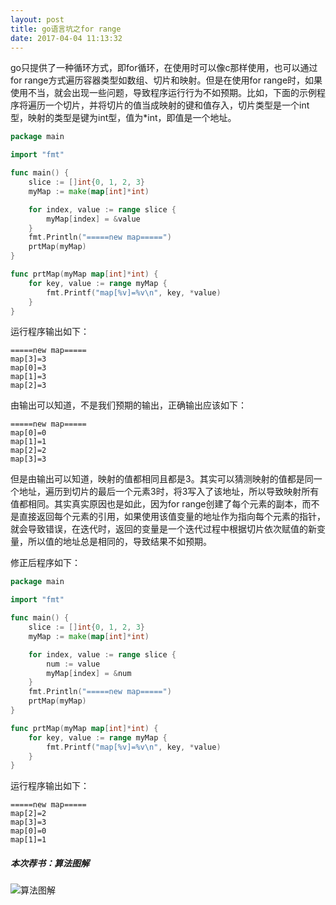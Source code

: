 ```yaml
---
layout: post
title: go语言坑之for range
date: 2017-04-04 11:13:32
---
```


go只提供了一种循环方式，即for循环，在使用时可以像c那样使用，也可以通过for range方式遍历容器类型如数组、切片和映射。但是在使用for range时，如果使用不当，就会出现一些问题，导致程序运行行为不如预期。比如，下面的示例程序将遍历一个切片，并将切片的值当成映射的键和值存入，切片类型是一个int型，映射的类型是键为int型，值为*int，即值是一个地址。

```go
package main

import "fmt"

func main() {
    slice := []int{0, 1, 2, 3}
    myMap := make(map[int]*int)

    for index, value := range slice {
        myMap[index] = &value
    }
    fmt.Println("=====new map=====")
    prtMap(myMap)
}

func prtMap(myMap map[int]*int) {
    for key, value := range myMap {
        fmt.Printf("map[%v]=%v\n", key, *value)
    }
}

```

运行程序输出如下：

```
=====new map=====
map[3]=3
map[0]=3
map[1]=3
map[2]=3
```

由输出可以知道，不是我们预期的输出，正确输出应该如下：

```
=====new map=====
map[0]=0
map[1]=1
map[2]=2
map[3]=3
```

但是由输出可以知道，映射的值都相同且都是3。其实可以猜测映射的值都是同一个地址，遍历到切片的最后一个元素3时，将3写入了该地址，所以导致映射所有值都相同。其实真实原因也是如此，因为for range创建了每个元素的副本，而不是直接返回每个元素的引用，如果使用该值变量的地址作为指向每个元素的指针，就会导致错误，在迭代时，返回的变量是一个迭代过程中根据切片依次赋值的新变量，所以值的地址总是相同的，导致结果不如预期。

修正后程序如下：

```go
package main

import "fmt"

func main() {
    slice := []int{0, 1, 2, 3}
    myMap := make(map[int]*int)

    for index, value := range slice {
        num := value
        myMap[index] = &num
    }
    fmt.Println("=====new map=====")
    prtMap(myMap)
}

func prtMap(myMap map[int]*int) {
    for key, value := range myMap {
        fmt.Printf("map[%v]=%v\n", key, *value)
    }
}

```

运行程序输出如下：

```
=====new map=====
map[2]=2
map[3]=3
map[0]=0
map[1]=1
```

##### 本次荐书：算法图解

![算法图解](https://img12.360buyimg.com/n1/s200x200_jfs/t4441/51/502096557/410964/9aebd688/58d0d679Nbe7f7fd2.jpg)

